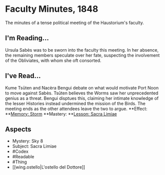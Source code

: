 # Faculty Minutes, 1848
The minutes of a tense political meeting of the Haustorium's faculty. 
## I'm Reading...
Ursula Sabès was to be sworn into the faculty this meeting. In her absence, the remaining members speculate over her fate, suspecting the involvement of the Obliviates, with whom she oft consorted.
## I've Read...
Kume Tsūten and Nacèra Bengui debate on what would motivate Port Noon to move against Sabès. Tsūten believes the Worms saw her unprecedented genius as a threat. Bengui disptues this, claiming her intimate knowledge of the lesser Histories instead undermined the mission of the Birds. The meeting ends as the other attendees leave the two to argue. 
**Effect: **[Memory: Storm](https://uadaf.theevilroot.xyz/rowenarium/element/mem.storm)
**Mastery: **[Lesson: Sacra Limiae](https://uadaf.theevilroot.xyz/rowenarium/element/x.sacralimiae)
## Aspects
- Mystery: Sky 8
- Subject: Sacra Limiae
- #Codex
- #Readable
- #Thing
- [[wing.ostello|L'ostello del Dottore]]